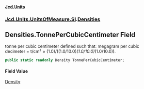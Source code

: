 #### [Jcd.Units](index 'index')
### [Jcd.Units.UnitsOfMeasure.SI](Jcd.Units.UnitsOfMeasure.SI 'Jcd.Units.UnitsOfMeasure.SI').[Densities](Densities 'Jcd.Units.UnitsOfMeasure.SI.Densities')

## Densities.TonnePerCubicCentimeter Field

tonne per cubic centimeter defined such that: megagram per cubic decimeter = t/cm³ ×
(1.0)/((1.0/10.0)*(1.0/10.0)*(1.0/10.0)).

```csharp
public static readonly Density TonnePerCubicCentimeter;
```

#### Field Value
[Density](Density 'Jcd.Units.UnitTypes.Density')